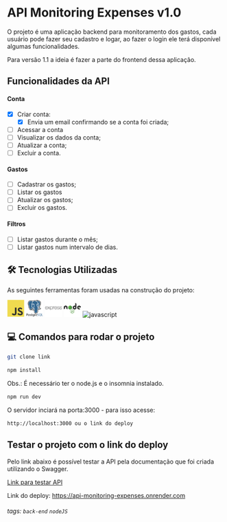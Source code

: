 # API Monitoring Expenses v1.0

O projeto é uma aplicação backend para monitoramento dos gastos, cada usuário pode fazer seu cadastro e logar, ao fazer o login ele terá disponível algumas funcionalidades.

Para versão 1.1 a ideia é fazer a parte do frontend dessa aplicação.

## Funcionalidades da API

#### Conta

- [x] Criar conta:
     - [x] Envia um email confirmando se a conta foi criada;
- [ ] Acessar a conta
- [ ] Visualizar os dados da conta;
- [ ] Atualizar a conta;
- [ ] Excluir a conta.

#### Gastos

- [ ] Cadastrar os gastos;
- [ ] Listar os gastos
- [ ] Atualizar os gastos;
- [ ] Excluir os gastos.

#### Filtros

- [ ] Listar gastos durante o mês;
- [ ] Listar gastos num intervalo de dias.

## 🛠 Tecnologias Utilizadas

As seguintes ferramentas foram usadas na construção do projeto:

<img src="https://raw.githubusercontent.com/devicons/devicon/master/icons/javascript/javascript-original.svg" alt="javascript" width="40" height="40"/> <img src="https://raw.githubusercontent.com/devicons/devicon/master/icons/postgresql/postgresql-original-wordmark.svg" alt="postgresql" width="40" height="40"/> <img src="https://raw.githubusercontent.com/devicons/devicon/master/icons/express/express-original-wordmark.svg" alt="express" width="40" height="40"/> <img src="https://raw.githubusercontent.com/devicons/devicon/master/icons/nodejs/nodejs-original-wordmark.svg" alt="nodejs" width="40" height="40"/>
<img src="https://github.com/alinesantana13/API_Banco_Digital/assets/97478571/5a1aaf9b-1f53-40b2-821f-bbce7cab7daf" alt="javascript" width="40" height="40"/>

## :computer: Comandos para rodar o projeto

```bash
git clone link
```

```bash
npm install
```

Obs.: É necessário ter o node.js e o insomnia instalado.

```bash
npm run dev
```

O servidor inciará na porta:3000 - para isso acesse:

```bash
http://localhost:3000 ou o link do deploy
```
## Testar o projeto com o link do deploy
Pelo link abaixo é possível testar a API pela documentação que foi criada utilizando o Swagger.

<a href="https://api-monitoring-expenses.onrender.com/api-docs" target="_blank">Link para testar API</a>

Link do deploy: https://api-monitoring-expenses.onrender.com

###### tags: `back-end` `nodeJS`
